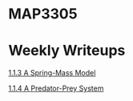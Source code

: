 # MAP3305


# **Weekly Writeups**

[1.1.3 A Spring-Mass Model](https://colab.research.google.com/drive/1fq57eGAQf_SZs3iEuKcz0FReW1TKtz1l?usp=sharing)

[1.1.4 A Predator-Prey System](https://colab.research.google.com/drive/11C4gH0DkEsapLe4kdp5nWic5dml0BY7x?usp=sharing)
